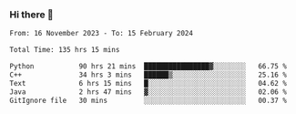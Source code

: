 ### Hi there 👋

<!--
**floyiac/floyiac** is a ✨ _special_ ✨ repository because its `README.md` (this file) appears on your GitHub profile.

Here are some ideas to get you started:

- 🔭 I’m currently working on ...
- 🌱 I’m currently learning ...
- 👯 I’m looking to collaborate on ...
- 🤔 I’m looking for help with ...
- 💬 Ask me about ...
- 📫 How to reach me: ...
- 😄 Pronouns: ...
- ⚡ Fun fact: ...
-->

<!--START_SECTION:waka-->

```txt
From: 16 November 2023 - To: 15 February 2024

Total Time: 135 hrs 15 mins

Python           90 hrs 21 mins  ████████████████▓░░░░░░░░   66.75 %
C++              34 hrs 3 mins   ██████▒░░░░░░░░░░░░░░░░░░   25.16 %
Text             6 hrs 15 mins   █░░░░░░░░░░░░░░░░░░░░░░░░   04.62 %
Java             2 hrs 47 mins   ▓░░░░░░░░░░░░░░░░░░░░░░░░   02.06 %
GitIgnore file   30 mins         ░░░░░░░░░░░░░░░░░░░░░░░░░   00.37 %
```

<!--END_SECTION:waka-->
